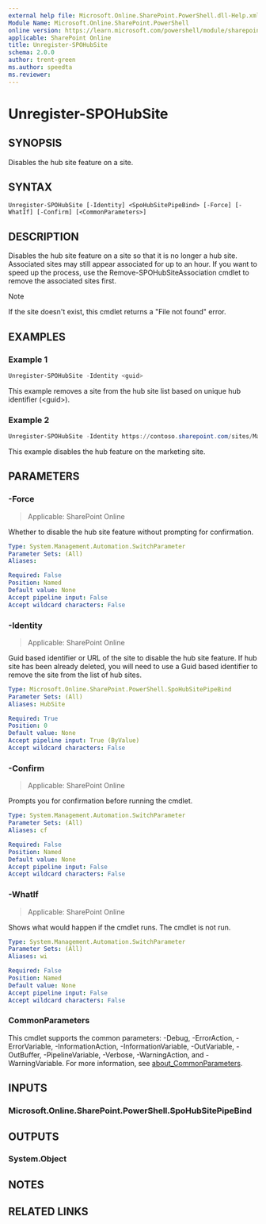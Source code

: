 ```yaml
---
external help file: Microsoft.Online.SharePoint.PowerShell.dll-Help.xml
Module Name: Microsoft.Online.SharePoint.PowerShell
online version: https://learn.microsoft.com/powershell/module/sharepoint-online/unregister-spohubsite
applicable: SharePoint Online
title: Unregister-SPOHubSite
schema: 2.0.0
author: trent-green
ms.author: speedta
ms.reviewer:
---
```


# Unregister-SPOHubSite

## SYNOPSIS

Disables the hub site feature on a site.

## SYNTAX

```
Unregister-SPOHubSite [-Identity] <SpoHubSitePipeBind> [-Force] [-WhatIf] [-Confirm] [<CommonParameters>]
```

## DESCRIPTION

Disables the hub site feature on a site so that it is no longer a hub site. Associated sites may still appear associated for up to an hour. If you want to speed up the process, use the Remove-SPOHubSiteAssociation cmdlet to remove the associated sites first.

> [!NOTE]
> If the site doesn't exist, this cmdlet returns a "File not found" error.

## EXAMPLES

### Example 1

```powershell
Unregister-SPOHubSite -Identity <guid>
```

This example removes a site from the hub site list based on unique hub identifier (\<guid\>).

### Example 2

```powershell
Unregister-SPOHubSite -Identity https://contoso.sharepoint.com/sites/Marketing
```

This example disables the hub feature on the marketing site.

## PARAMETERS

### -Force

> Applicable: SharePoint Online

Whether to disable the hub site feature without prompting for confirmation.

```yaml
Type: System.Management.Automation.SwitchParameter
Parameter Sets: (All)
Aliases:

Required: False
Position: Named
Default value: None
Accept pipeline input: False
Accept wildcard characters: False
```

### -Identity

> Applicable: SharePoint Online

Guid based identifier or URL of the site to disable the hub site feature. If hub site has been already deleted, you will need to use a Guid based identifier to remove the site from the list of hub sites.

```yaml
Type: Microsoft.Online.SharePoint.PowerShell.SpoHubSitePipeBind
Parameter Sets: (All)
Aliases: HubSite

Required: True
Position: 0
Default value: None
Accept pipeline input: True (ByValue)
Accept wildcard characters: False
```

### -Confirm

> Applicable: SharePoint Online

Prompts you for confirmation before running the cmdlet.

```yaml
Type: System.Management.Automation.SwitchParameter
Parameter Sets: (All)
Aliases: cf

Required: False
Position: Named
Default value: None
Accept pipeline input: False
Accept wildcard characters: False
```

### -WhatIf

> Applicable: SharePoint Online

Shows what would happen if the cmdlet runs.
The cmdlet is not run.

```yaml
Type: System.Management.Automation.SwitchParameter
Parameter Sets: (All)
Aliases: wi

Required: False
Position: Named
Default value: None
Accept pipeline input: False
Accept wildcard characters: False
```

### CommonParameters

This cmdlet supports the common parameters: -Debug, -ErrorAction, -ErrorVariable, -InformationAction, -InformationVariable, -OutVariable, -OutBuffer, -PipelineVariable, -Verbose, -WarningAction, and -WarningVariable. For more information, see [about_CommonParameters](https://go.microsoft.com/fwlink/?LinkID=113216).

## INPUTS

### Microsoft.Online.SharePoint.PowerShell.SpoHubSitePipeBind

## OUTPUTS

### System.Object

## NOTES

## RELATED LINKS
